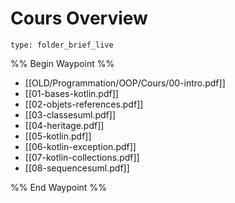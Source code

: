 # Cours Overview
 
```ccard
type: folder_brief_live
```
 
%% Begin Waypoint %%
- [[OLD/Programmation/OOP/Cours/00-intro.pdf]]
- [[01-bases-kotlin.pdf]]
- [[02-objets-references.pdf]]
- [[03-classesuml.pdf]]
- [[04-heritage.pdf]]
- [[05-kotlin.pdf]]
- [[06-kotlin-exception.pdf]]
- [[07-kotlin-collections.pdf]]
- [[08-sequencesuml.pdf]]

%% End Waypoint %%